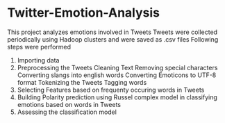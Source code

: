 # Twitter-Emotion-Analysis
This project analyzes emotions involved in Tweets
Tweets were collected periodically using Hadoop clusters and were saved as .csv files
Following steps were performed 
1) Importing data
2) Preprocessing the Tweets 
   Cleaning Text
   Removing special characters
   Converting slangs into english words
   Converting Emoticons to UTF-8 format 
   Tokenizing the Tweets 
   Tagging words 
3) Selecting Features based on frequenty occuring words in Tweets
4) Building Polarity prediction using Russel complex model in classifying emotions based on words in Tweets 
5) Assessing the classification model 
